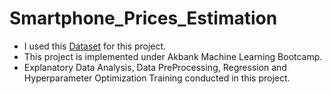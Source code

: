 # Smartphone_Prices_Estimation
- I used this [Dataset](https://www.kaggle.com/datasets/juanmerinobermejo/smartphones-price-dataset) for this project. 
- This project is implemented under Akbank Machine Learning Bootcamp.
- Explanatory Data Analysis, Data PreProcessing, Regression and Hyperparameter Optimization Training conducted in this project.
